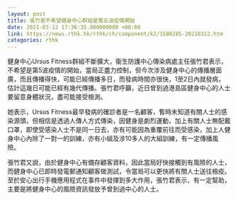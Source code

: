 ```yaml
---
layout: post
title: 張竹君不希望健身中心群組是第五波疫情開始
date: 2021-03-12 17:36:35.000000000 +08:00
link: https://news.rthk.hk/rthk/ch/component/k2/1580285-20210312.htm
categories: rthk
---
```


健身中心Ursus Fitness群組不斷擴大，衞生防護中心傳染病處主任張竹君表示，不希望是第5波疫情的開始，當局正盡力控制，但今次涉及健身中心的傳播層面廣，而且傳播得快，可能已經傳播多日，而發病時間亦很快，1至2日內就發病，估計這幾日可能已經有幾代傳播。張竹君呼籲，近日曾到過港島區健身中心的人士要留意身體狀況，盡可能接受檢測。

她表示，Ursus Fitness最早發病的確診者是一名顧客，暫時未知道有關人士的感染源頭，但相信是透過人傳人方式傳染，因健身是劇烈運動，加上有關人士無配戴口罩，即使受感染人士不是同一日去，亦有可能因為重覆前往而受感染，加上人健身中心內除了一對一的訓練，亦有小組及涉10多人的大組訓練，有一定傳播風險。

張竹君又說，由於健身中心有備存顧客資料，因此當局好快接觸到有風險的人士，而健身中心已即時發電郵通知顧客做測試，令當局可以更快將有關人士送往檢疫。至於安心出行手機應用程式在事件中發揮到多大作用，張竹君表示，有一定幫助，主要是將健身中心的風險資訊發放予曾到過中心的人士。

